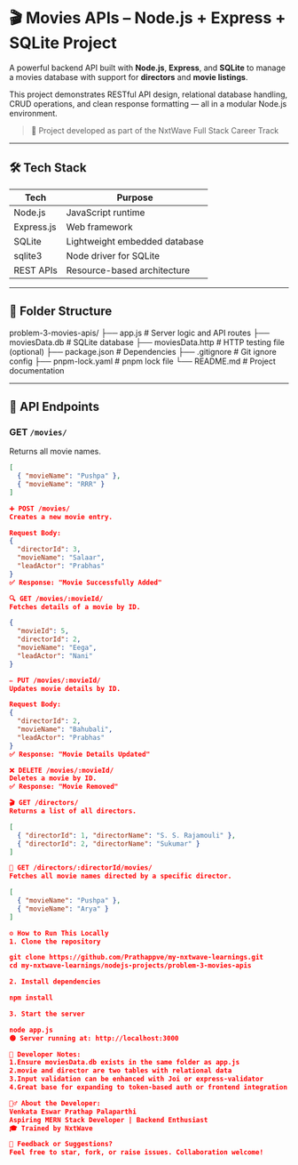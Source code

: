 # 🎬 Movies APIs – Node.js + Express + SQLite Project

A powerful backend API built with **Node.js**, **Express**, and **SQLite** to manage a movies database with support for **directors** and **movie listings**.

This project demonstrates RESTful API design, relational database handling, CRUD operations, and clean response formatting — all in a modular Node.js environment.

> 📌 Project developed as part of the NxtWave Full Stack Career Track

---

## 🛠️ Tech Stack

| Tech        | Purpose                        |
|-------------|---------------------------------|
| Node.js     | JavaScript runtime              |
| Express.js  | Web framework                   |
| SQLite      | Lightweight embedded database   |
| sqlite3     | Node driver for SQLite          |
| REST APIs   | Resource-based architecture     |

---

## 📁 Folder Structure

problem-3-movies-apis/
├── app.js # Server logic and API routes
├── moviesData.db # SQLite database
├── moviesData.http # HTTP testing file (optional)
├── package.json # Dependencies
├── .gitignore # Git ignore config
├── pnpm-lock.yaml # pnpm lock file
└── README.md # Project documentation


---

## 🔗 API Endpoints

### GET `/movies/`
Returns all movie names.

```json
[
  { "movieName": "Pushpa" },
  { "movieName": "RRR" }
]

➕ POST /movies/
Creates a new movie entry.

Request Body:
{
  "directorId": 3,
  "movieName": "Salaar",
  "leadActor": "Prabhas"
}
✅ Response: "Movie Successfully Added"

🔍 GET /movies/:movieId/
Fetches details of a movie by ID.

{
  "movieId": 5,
  "directorId": 2,
  "movieName": "Eega",
  "leadActor": "Nani"
}

✏️ PUT /movies/:movieId/
Updates movie details by ID.

Request Body:
{
  "directorId": 2,
  "movieName": "Bahubali",
  "leadActor": "Prabhas"
}
✅ Response: "Movie Details Updated"

❌ DELETE /movies/:movieId/
Deletes a movie by ID.
✅ Response: "Movie Removed"

🎬 GET /directors/
Returns a list of all directors.

[
  { "directorId": 1, "directorName": "S. S. Rajamouli" },
  { "directorId": 2, "directorName": "Sukumar" }
]

🎥 GET /directors/:directorId/movies/
Fetches all movie names directed by a specific director.

[
  { "movieName": "Pushpa" },
  { "movieName": "Arya" }
]

⚙️ How to Run This Locally
1. Clone the repository

git clone https://github.com/Prathappve/my-nxtwave-learnings.git
cd my-nxtwave-learnings/nodejs-projects/problem-3-movies-apis

2. Install dependencies

npm install

3. Start the server

node app.js
🟢 Server running at: http://localhost:3000

📌 Developer Notes:
1.Ensure moviesData.db exists in the same folder as app.js
2.movie and director are two tables with relational data
3.Input validation can be enhanced with Joi or express-validator
4.Great base for expanding to token-based auth or frontend integration

🙋‍♂️ About the Developer:
Venkata Eswar Prathap Palaparthi
Aspiring MERN Stack Developer | Backend Enthusiast
🎓 Trained by NxtWave

💬 Feedback or Suggestions?
Feel free to star, fork, or raise issues. Collaboration welcome!
